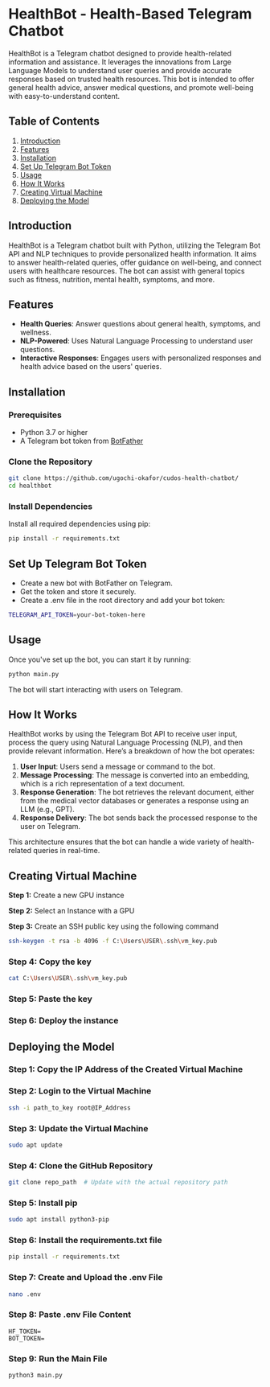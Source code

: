# HealthBot - Health-Based Telegram Chatbot

HealthBot is a Telegram chatbot designed to provide health-related information and assistance. It leverages the innovations from Large Language Models to understand user queries and provide accurate responses based on trusted health resources. This bot is intended to offer general health advice, answer medical questions, and promote well-being with easy-to-understand content.

## Table of Contents

1. [Introduction](#introduction)
2. [Features](#features)
3. [Installation](#installation)
4. [Set Up Telegram Bot Token](#set-up-telegram-bot-token)
5. [Usage](#usage)
6. [How It Works](#how-it-works)
7. [Creating Virtual Machine](#creating-virtual-machine)
8. [Deploying the Model](#deploying-the-model)

## Introduction

HealthBot is a Telegram chatbot built with Python, utilizing the Telegram Bot API and NLP techniques to provide personalized health information. It aims to answer health-related queries, offer guidance on well-being, and connect users with healthcare resources. The bot can assist with general topics such as fitness, nutrition, mental health, symptoms, and more. 

## Features

- **Health Queries**: Answer questions about general health, symptoms, and wellness.
- **NLP-Powered**: Uses Natural Language Processing to understand user questions.
- **Interactive Responses**: Engages users with personalized responses and health advice based on the users' queries.

## Installation

### Prerequisites

- Python 3.7 or higher
- A Telegram bot token from [BotFather](https://core.telegram.org/bots#botfather)

### Clone the Repository

```bash
git clone https://github.com/ugochi-okafor/cudos-health-chatbot/
cd healthbot
```

### Install Dependencies
Install all required dependencies using pip:

```bash
pip install -r requirements.txt
```

## Set Up Telegram Bot Token
- Create a new bot with BotFather on Telegram.
- Get the token and store it securely.
- Create a .env file in the root directory and add your bot token:

```bash
TELEGRAM_API_TOKEN=your-bot-token-here
```

## Usage
Once you've set up the bot, you can start it by running:

```bash
python main.py
```

The bot will start interacting with users on Telegram.

## How It Works

HealthBot works by using the Telegram Bot API to receive user input, process the query using Natural Language Processing (NLP), and then provide relevant information. Here’s a breakdown of how the bot operates:

1. **User Input**: Users send a message or command to the bot.
2. **Message Processing**: The message is converted into an embedding, which is a rich representation of a text document.
3. **Response Generation**: The bot retrieves the relevant document, either from the medical vector databases or generates a response using an LLM (e.g., GPT).
4. **Response Delivery**: The bot sends back the processed response to the user on Telegram.

This architecture ensures that the bot can handle a wide variety of health-related queries in real-time.

## Creating Virtual Machine

<b> Step 1:</b> Create a new GPU instance

<b> Step 2:</b> Select an Instance with a GPU

<b> Step 3:</b> Create an SSH public key using the following command

```bash
ssh-keygen -t rsa -b 4096 -f C:\Users\USER\.ssh\vm_key.pub
```

### Step 4: Copy the key

```bash
cat C:\Users\USER\.ssh\vm_key.pub
```

### Step 5: Paste the key

### Step 6: Deploy the instance

## Deploying the Model

### Step 1: Copy the IP Address of the Created Virtual Machine

### Step 2: Login to the Virtual Machine

```bash
ssh -i path_to_key root@IP_Address
```

### Step 3: Update the Virtual Machine

```bash
sudo apt update
```

### Step 4: Clone the GitHub Repository

```bash
git clone repo_path  # Update with the actual repository path
```

### Step 5: Install pip

```bash
sudo apt install python3-pip
```

### Step 6: Install the requirements.txt file

```bash
pip install -r requirements.txt
```

### Step 7: Create and Upload the .env File

```bash
nano .env
```

### Step 8: Paste .env File Content

```plaintext
HF_TOKEN=
BOT_TOKEN=
```

### Step 9: Run the Main File

```bash
python3 main.py
